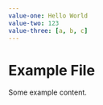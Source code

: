 ```yaml
---
value-one: Hello World
value-two: 123
value-three: [a, b, c]
---
```


# Example File

Some example content.
